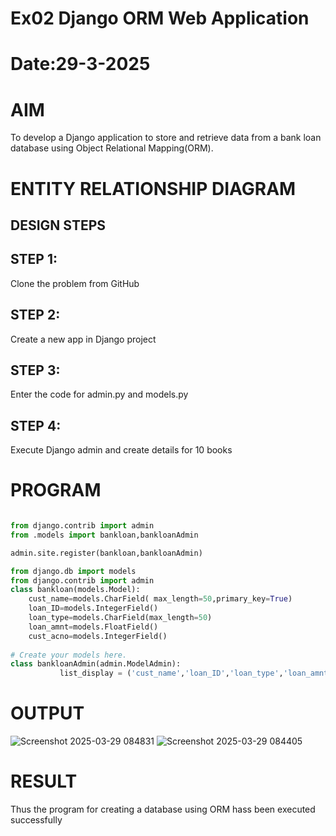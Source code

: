 # Ex02 Django ORM Web Application
# Date:29-3-2025
# AIM
To develop a Django application to store and retrieve data from a bank loan database using Object Relational Mapping(ORM).

# ENTITY RELATIONSHIP DIAGRAM
## DESIGN STEPS
## STEP 1:
Clone the problem from GitHub

## STEP 2:
Create a new app in Django project

## STEP 3:
Enter the code for admin.py and models.py

## STEP 4:
Execute Django admin and create details for 10 books

# PROGRAM
```python

from django.contrib import admin
from .models import bankloan,bankloanAdmin

admin.site.register(bankloan,bankloanAdmin)
```
```python
from django.db import models
from django.contrib import admin
class bankloan(models.Model):
    cust_name=models.CharField( max_length=50,primary_key=True)
    loan_ID=models.IntegerField()
    loan_type=models.CharField(max_length=50)
    loan_amnt=models.FloatField()
    cust_acno=models.IntegerField()
           
# Create your models here.
class bankloanAdmin(admin.ModelAdmin):
           list_display = ('cust_name','loan_ID','loan_type','loan_amnt','cust_acno')
```
# OUTPUT
![Screenshot 2025-03-29 084831](https://github.com/user-attachments/assets/c6373019-1e0c-46f2-80a5-c28b96048e42)
![Screenshot 2025-03-29 084405](https://github.com/user-attachments/assets/17e46bac-cbe2-4c63-a74b-75e4812fa583)



# RESULT
Thus the program for creating a database using ORM hass been executed successfully
